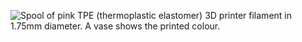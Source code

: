 ﻿![Spool of pink TPE (thermoplastic elastomer) 3D printer filament in 1.75mm diameter. A vase shows the printed colour.](https://m.media-amazon.com/images/I/51wOMb3viSL._SL1000_.jpg)
